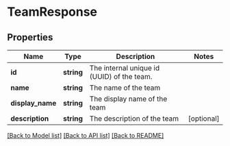 # TeamResponse

## Properties
Name | Type | Description | Notes
------------ | ------------- | ------------- | -------------
**id** | **string** | The internal unique id (UUID) of the team. | 
**name** | **string** | The name of the team | 
**display_name** | **string** | The display name of the team | 
**description** | **string** | The description of the team | [optional] 

[[Back to Model list]](../README.md#documentation-for-models) [[Back to API list]](../README.md#documentation-for-api-endpoints) [[Back to README]](../README.md)

